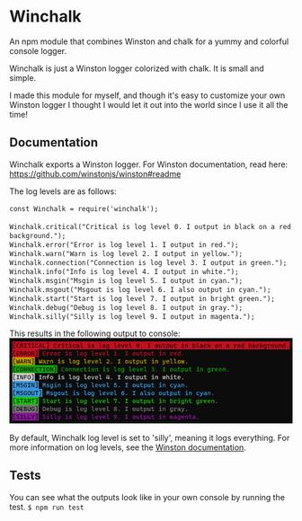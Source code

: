 # Winchalk
An npm module that combines Winston and chalk for a yummy and colorful console logger.

Winchalk is just a Winston logger colorized with chalk. It is small and simple.

I made this module for myself, and though it's easy to customize your own Winston logger I thought I would let it out into the world since I use it all the time!

## Documentation

Winchalk exports a Winston logger. For Winston documentation, read here:
https://github.com/winstonjs/winston#readme

The log levels are as follows:
```
const Winchalk = require('winchalk');

Winchalk.critical("Critical is log level 0. I output in black on a red background.");
Winchalk.error("Error is log level 1. I output in red.");
Winchalk.warn("Warn is log level 2. I output in yellow.");
Winchalk.connection("Connection is log level 3. I output in green.");
Winchalk.info("Info is log level 4. I output in white.");
Winchalk.msgin("Msgin is log level 5. I output in cyan.");
Winchalk.msgout("Msgout is log level 6. I also output in cyan.");
Winchalk.start("Start is log level 7. I output in bright green.");
Winchalk.debug("Debug is log level 8. I output in gray.");
Winchalk.silly("Silly is log level 9. I output in magenta.");
```
This results in the following output to console:\
![A sample output of the Winchalk console colorizer given the example input.](sample.png)

By default, Winchalk log level is set to 'silly', meaning it logs everything. For more information on log levels, see the [Winston documentation](https://github.com/winstonjs/winston#readme).

## Tests
You can see what the outputs look like in your own console by running the test.
`$ npm run test`
